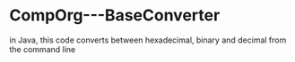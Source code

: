 # CompOrg---BaseConverter
in Java, this code converts between hexadecimal, binary and decimal from the command line
